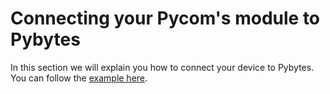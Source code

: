 # Connecting your Pycom's module to Pybytes

In this section we will explain you how to connect your device to Pybytes.
You can follow the [example here](example.md).
